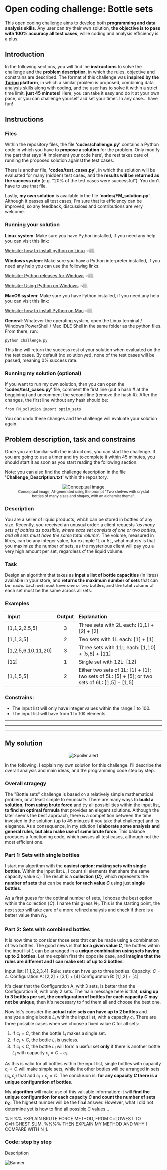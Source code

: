 # Open coding challenge: Bottle sets

This open coding challenge aims to develop both **programming and data analysis skills**. Any user can try their own solution, **the objective is to pass with 100% accuracy all test cases**, while coding and analysis efficiency is a plus.

## Introduction

In the following sections, you will find the **instructions** to solve the challenge and the **problem description**, in which the rules, objective and constrains are described. The format of this challenge was **inspired by the [Turing](https://www.turing.com/) platform**, in which a similar problem is proposed, combining data analysis skills along with coding, and the user has to solve it within a strict time limit, **just 45 minutes**! Here, you can take it easy and do it at your own pace, or you can challenge yourself and set your timer. In any case... have fun! 

## Instructions

### Files

Within the repository files, the file **'codes/challenge.py'** contains a Python code in which you have to **propose a solution** for the problem. Only modify the part that says '# Implement your code here', the rest takes care of running the proposed solution against the test cases.

There is another file, **'codes/test_cases.py'**, in which the solution will be evaluated for many (hidden) test cases, and the **results will be returned as the success rate** (e.g. "20% of the test cases were successful"). You don't have to use that file.

Lastly, **my own solution** is available in the file **'codes/FM_solution.py'**. Although it passes all test cases, I'm sure that its efficiency can be improved, so any feedback, discussions and contributions are very welcome.

### Running your solution

**Linux system**: Make sure you have Python installed, if you need any help you can visit this link:

[Website: how to install python on Linux](https://www.geeksforgeeks.org/how-to-install-python-on-linux/) 👈🏽.

**Windows system**: Make sure you have a Python interpreter installed, if you need any help you can use the following links:

[Website: Python releases for Windows](https://www.python.org/downloads/windows/) 👈🏽.

[Website: Using Python on Windows](https://docs.python.org/3/using/windows.html) 👈🏽.

**MacOS system**: Make sure you have Python installed, if you need any help you can visit this link:

[Website: how to install Python on Mac](https://www.dataquest.io/blog/installing-python-on-mac/) 👈🏽.

**General**: Whatever the operating system, open the Linux terminal / Windows PowerShell / Mac IDLE Shell in the same folder as the python files. From there, run:
```
python challenge.py
```
This line will return the success rest of your solution when evaluated on the the test cases. By default (no solution yet), none of the test cases will be passed, meaning 0% success rate.

### Running my solution (optional)

If you want to run my own solution, then you can open the **'codes/test_cases.py'** file, comment the first line (put a hash # at the beggining) and uncomment the second line (remove the hash #). After the changes, the first line without any hash should be:
```
from FM_solution import optim_sets
```
You can undo these changes and the challenge will evaluate your solution again.

## Problem description, task and constrains

Once you are familiar with the instructions, you can start the challenge. If you are going to use a timer and try to complete it within 45 minutes, you should start it as soon as you start reading the following section.

Note: you can also find the challenge description in the file **'Challenge_Description.txt'** within the repository.

<center><figure>
  <img src="https://github.com/Fertmeneses/coding_challenge_bottle_sets/blob/main/assets/Image_Conceptual_Bottles.jpg?raw=true" alt="Conceptual image"> 
  <figcaption><sup>Conceptual image, AI-generated using the prompt "Two shelves with crystal bottles of many sizes and shapes, with an alchemist theme".</sup></figcaption>
</figure></center>

### Description

You are a seller of liquid products, which can be stored in bottles of any size. Recently, you received an unusual order: a client requests *'as many sets of bottles as possible, where each set consists of one or two bottles, and all sets must have the same total volume'*. The volume, measured in litres, can be any integer value, for example 1L or 5L, what matters is that you maximize the number of sets, as the mysterious client will pay you a very high amount per set, regardless of the liquid volume.

### Task

Design an algorithm that takes as **input** a **list of bottle capacities** (in litres) available in your store, and **returns the maximum number of sets** that can be made. Each set must have one or two bottles, and the total volume of each set must be the same across all sets.

### Examples

| Input | Output | Explanation |
| :---- | :----: | :---- |
| [1,1,2,2,5,5] | 3 | Three sets with 2L each: [1,1] + [2] + [2] |
| [1,1,3,5] | 2 | Two sets with 1L each: [1] + [1] |
| [1,2,5,6,10,11,20] | 3 | Three sets with 11L each: [1,10] + [5,6] + [11] |
| [12] | 1 | Single set with 12L: [12] |
| [1,1,5,5] | 2 | Either two sets of 1L: [1] + [1]; two sets of 5L: [5] + [5]; or two sets of 6L: [1,5] + [1,5] |

### Constrains:

* The input list will only have integer values within the range 1 to 100.
* The input list will have from 1 to 100 elements.

---
---
---

## My solution

<center><figure>
  <img src="https://github.com/Fertmeneses/coding_challenge_bottle_sets/blob/main/assets/Spoiler_alert.png?raw=true" alt="Spoiler alert"> 
</figure></center>

In the following, I explain my own solution for this challenge. I'll describe the overall analysis and main ideas, and the programming code step by step. 

### Overall stragegy

The "Bottle sets" challenge is based on a relatively simple mathematical problem, or at least simple to enunciate. There are many ways to **build a solution**, **from using brute force** and try all possibilities within the input list, **to find an optimal formula** that provides an elegant solutions. Although the later seems the best approach, there is a competition between the time invested in the solution (up to 45 minutes if you take that challenge) and its elegance. As a consequence, in my solution **I elaborate some analysis and general rules, but also make use of some brute force**. This balance produces a functioning code, which passes all test cases, although not the most efficient one.

### Part 1: Sets with single bottles

I start my algorithm with the **easiest option: making sets with single bottles**. Within the input list $L$, I count all elements that share the same capacity value $C_i$. The result is a **collection $\{C\}$**, which represents the **number of sets** that can be made **for each value $C$** using just **single bottles**.

As a first guess for the optimal number of sets, I choose the best option within the collection $\{C\}$. I name this guess $N_1$. This is the starting point, the next step will take care of a more refined analysis and check if there is a better value than $N_1$. 

### Part 2: Sets with combined bottles

It is now time to consider those sets that can be made using a combination of two bottles. The good news is that **for a given value $C$**, the bottles within the input list $L$ can be arranged in a **unique combination using sets having up to 2 bottles**. Let me explain first the opposite case, and **imagine that the rules are different and I can make sets of up to 3 bottles**:

Input list: [1,1,2,2,3,4].
Rule: sets can have up to three bottles.
Capacity: $C=4$.
Configuration A: [2,2] + [3,1] + [4]
Configuration B: [1,1,2] + [4]

It's clear that the Configuration A, with 3 sets, is better than the Configuration B, with only 2 sets. The main message here is that, **using up to 3 bottles per set, the configuration of bottles for each capacity $C$ may not be unique**, then it's necessary to find them all and choose the best one.

Now let's consider the **actual rule: sets can have up to 2 bottles** and analyze a single bottle $L_i$ within the input list, with a capacity $c_i$. There are three possible cases when we choose a fixed value $C$ for all sets:

1. If $c_i=C$, then the bottle $L_i$ makes a single set. 
2. If $c_i>C$, the bottle $L_i$ is useless. 
3. If $c_i<C$, the bottle $L_i$ will form a useful set **only** if there is another bottle $L_j$ with capacity $c_j = C - c_i$.

As this is valid for all bottles within the input list, single bottles with capacity $c_i=C$ will make simple sets, while the other bottles will be arranged in sets $(c_i,c_j)$ that add $c_i+c_j=C$. The conclusion is: **for any capacity $C$ there is a unique configuration of bottles**. 

My **algorithm** will make use of this valuable information: it will **find the unique configuration for each capacity $C$ and count the number of sets $n_C$**. The highest number will be the final answer. However, what I did not determine yet is how to find all possible $C$ values...

%%%% EXPLAIN BRUTE FORCE METHOD, FROM C=LOWEST TO C=HIGHEST SUM.
%%%% THEN EXPLAIN MY METHOD AND WHY I COMPARE WITH N_1.



### Code: step by step

Description

![Banner](httplink)

